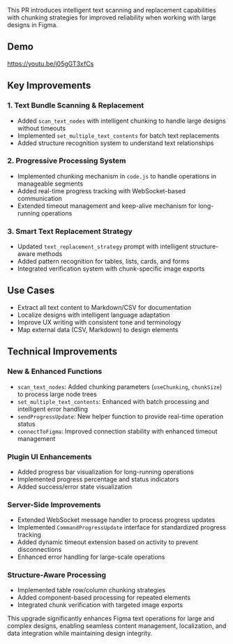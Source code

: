 This PR introduces intelligent text scanning and replacement capabilities with chunking strategies for improved reliability when working with large designs in Figma.

## Demo

https://youtu.be/j05gGT3xfCs

## Key Improvements

### 1. Text Bundle Scanning & Replacement
- Added `scan_text_nodes` with intelligent chunking to handle large designs without timeouts
- Implemented `set_multiple_text_contents` for batch text replacements
- Added structure recognition system to understand text relationships

### 2. Progressive Processing System
- Implemented chunking mechanism in `code.js` to handle operations in manageable segments
- Added real-time progress tracking with WebSocket-based communication
- Extended timeout management and keep-alive mechanism for long-running operations

### 3. Smart Text Replacement Strategy
- Updated `text_replacement_strategy` prompt with intelligent structure-aware methods
- Added pattern recognition for tables, lists, cards, and forms
- Integrated verification system with chunk-specific image exports

## Use Cases
- Extract all text content to Markdown/CSV for documentation
- Localize designs with intelligent language adaptation
- Improve UX writing with consistent tone and terminology
- Map external data (CSV, Markdown) to design elements

## Technical Improvements

### New & Enhanced Functions
- `scan_text_nodes`: Added chunking parameters (`useChunking`, `chunkSize`) to process large node trees
- `set_multiple_text_contents`: Enhanced with batch processing and intelligent error handling
- `sendProgressUpdate`: New helper function to provide real-time operation status
- `connectToFigma`: Improved connection stability with enhanced timeout management

### Plugin UI Enhancements
- Added progress bar visualization for long-running operations
- Implemented progress percentage and status indicators
- Added success/error state visualization

### Server-Side Improvements
- Extended WebSocket message handler to process progress updates
- Implemented `CommandProgressUpdate` interface for standardized progress tracking
- Added dynamic timeout extension based on activity to prevent disconnections
- Enhanced error handling for large-scale operations

### Structure-Aware Processing
- Implemented table row/column chunking strategies
- Added component-based processing for repeated elements
- Integrated chunk verification with targeted image exports

This upgrade significantly enhances Figma text operations for large and complex designs, enabling seamless content management, localization, and data integration while maintaining design integrity.